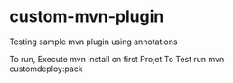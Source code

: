# custom-mvn-plugin
Testing sample mvn plugin using annotations

To run,
Execute mvn install on first Projet
To Test run mvn customdeploy:pack

